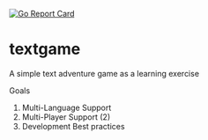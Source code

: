[![Go Report Card](https://goreportcard.com/badge/github.com/wilcox-liam/text-game)](https://goreportcard.com/report/github.com/wilcox-liam/text-game)

# textgame

A simple text adventure game as a learning exercise

Goals
1. Multi-Language Support
2. Multi-Player Support (2)
3. Development Best practices
